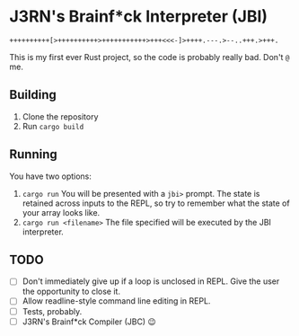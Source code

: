 # J3RN's Brainf*ck Interpreter (JBI)

```
++++++++++[>++++++++++>+++++++++++>+++<<<-]>++++.---.>--..+++.>+++.
```

This is my first ever Rust project, so the code is probably really bad. Don't `@` me.

## Building

1. Clone the repository
2. Run `cargo build`

## Running

You have two options:

1. `cargo run`
    You will be presented with a `jbi>` prompt. The state is retained across inputs to the REPL, so try to remember what the state of your array looks like.
2. `cargo run <filename>`
    The file specified will be executed by the JBI interpreter.

## TODO

- [ ] Don't immediately give up if a loop is unclosed in REPL. Give the user the opportunity to close it.
- [ ] Allow readline-style command line editing in REPL.
- [ ] Tests, probably.
- [ ] J3RN's Brainf*ck Compiler (JBC) :wink:
